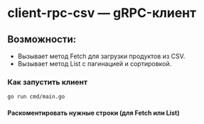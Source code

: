 # client-rpc-csv — gRPC-клиент

## Возможности:
- Вызывает метод Fetch для загрузки продуктов из CSV.
- Вызывает метод List с пагинацией и сортировкой.

### Как запустить клиент
```bash
go run cmd/main.go
```

#### Раскоментировать нужные строки (для Fetch или List)
